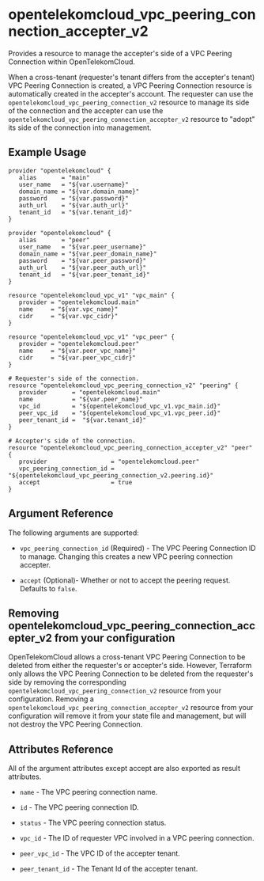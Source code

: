 # opentelekomcloud_vpc_peering_connection_accepter_v2

Provides a resource to manage the accepter's side of a VPC Peering Connection within OpenTelekomCloud.

When a cross-tenant (requester's tenant differs from the accepter's tenant) VPC Peering Connection is created, a VPC Peering Connection resource is automatically created in the
accepter's account.
The requester can use the `opentelekomcloud_vpc_peering_connection_v2` resource to manage its side of the connection
and the accepter can use the `opentelekomcloud_vpc_peering_connection_accepter_v2` resource to "adopt" its side of the
connection into management.

## Example Usage

 ```hcl
provider "opentelekomcloud" {
    alias       = "main"
    user_name   = "${var.username}"
    domain_name = "${var.domain_name}"
    password    = "${var.password}"
    auth_url    = "${var.auth_url}"
    tenant_id   = "${var.tenant_id}"
}

provider "opentelekomcloud" {
    alias       = "peer"
    user_name   = "${var.peer_username}"
    domain_name = "${var.peer_domain_name}"
    password    = "${var.peer_password}"
    auth_url    = "${var.peer_auth_url}"
    tenant_id   = "${var.peer_tenant_id}"
}

resource "opentelekomcloud_vpc_v1" "vpc_main" {
    provider = "opentelekomcloud.main"
    name     = "${var.vpc_name}"
    cidr     = "${var.vpc_cidr}"
}

resource "opentelekomcloud_vpc_v1" "vpc_peer" {
    provider = "opentelekomcloud.peer"
    name     = "${var.peer_vpc_name}"
    cidr     = "${var.peer_vpc_cidr}"
}

# Requester's side of the connection.
resource "opentelekomcloud_vpc_peering_connection_v2" "peering" {
    provider       = "opentelekomcloud.main"
    name           = "${var.peer_name}"
    vpc_id         = "${opentelekomcloud_vpc_v1.vpc_main.id}"
    peer_vpc_id    = "${opentelekomcloud_vpc_v1.vpc_peer.id}"
    peer_tenant_id =  "${var.tenant_id}"
}

# Accepter's side of the connection.
resource "opentelekomcloud_vpc_peering_connection_accepter_v2" "peer" {
    provider                  = "opentelekomcloud.peer"
    vpc_peering_connection_id = "${opentelekomcloud_vpc_peering_connection_v2.peering.id}"
    accept                    = true
}
 ```

## Argument Reference

The following arguments are supported:

* `vpc_peering_connection_id` (Required) - The VPC Peering Connection ID to manage. Changing this creates a new VPC peering connection accepter.

* `accept` (Optional)- Whether or not to accept the peering request. Defaults to `false`.


## Removing opentelekomcloud_vpc_peering_connection_accepter_v2 from your configuration
 
OpenTelekomCloud allows a cross-tenant VPC Peering Connection to be deleted from either the requester's or accepter's side. However, Terraform only allows the VPC Peering Connection to be deleted from the requester's side by removing the corresponding `opentelekomcloud_vpc_peering_connection_v2` resource from your configuration. Removing a `opentelekomcloud_vpc_peering_connection_accepter_v2` resource from your configuration will remove it from your state file and management, but will not destroy the VPC Peering Connection.

## Attributes Reference

All of the argument attributes except accept are also exported as result attributes.

* `name` - 	The VPC peering connection name.

* `id` - The VPC peering connection ID.

* `status` - The VPC peering connection status.

* `vpc_id` - The ID of requester VPC involved in a VPC peering connection.

* `peer_vpc_id` - The VPC ID of the accepter tenant.

* `peer_tenant_id` - The Tenant Id of the accepter tenant.
